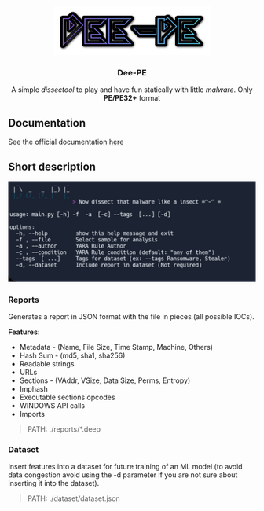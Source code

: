 <p align="center">
    <img src="assets/deepe.png" alt="Dee-PE logo">
</p>

<h3 align="center">Dee-PE</h3>
<p align="center">
    A simple <i>dissectool</i> to play and have fun statically with little <i>malware</i>. Only <b>PE/PE32+</b> format
</p>

## Documentation

See the official documentation [here](doc/README.md)

## Short description

![DeePEHelp](assets/help.jpg)

### Reports

Generates a report in JSON format with the file in pieces (all possible IOCs).

**Features**:
- Metadata - (Name, File Size, Time Stamp, Machine, Others)
- Hash Sum - (md5, sha1, sha256)
- Readable strings
- URLs
- Sections - (VAddr, VSize, Data Size, Perms, Entropy)
- Imphash
- Executable sections opcodes
- WINDOWS API calls
- Imports

> PATH: ./reports/*.deep

### Dataset
Insert features into a dataset for future training of an ML model (to avoid data congestion avoid using the -d parameter if you are not sure about inserting it into the dataset).
> PATH: ./dataset/dataset.json
